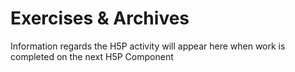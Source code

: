 # Exercises & Archives

Information regards the H5P activity will appear here when work is completed on the next H5P Component
